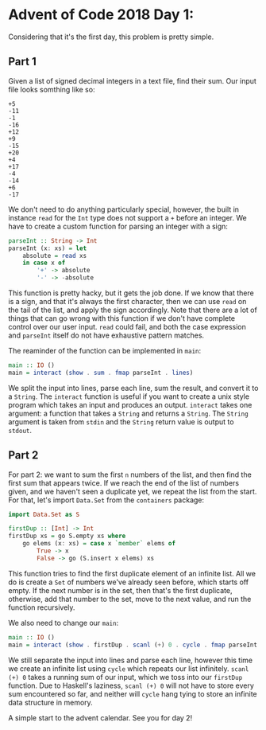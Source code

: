 # Advent of Code 2018 Day 1:

Considering that it's the first day, this problem is pretty simple.

## Part 1

Given a list of signed decimal integers in a text file, find their sum. Our input file looks somthing like so:

```
+5
-11
-1
-16
+12
+9
-15
+20
+4
+17
-4
-14
+6
-17
```

We don't need to do anything particularly special, however, the built in instance `read` for the `Int` type does not support a `+` before an integer. We have to create a custom function for parsing an integer with a sign:

```haskell
parseInt :: String -> Int
parseInt (x: xs) = let
    absolute = read xs
    in case x of
        '+' -> absolute
        '-' -> -absolute
```

This function is pretty hacky, but it gets the job done. If we know that there is a sign, and that it's always the first character, then we can use `read` on the tail of the list, and apply the sign accordingly. Note that there are a lot of things that can go wrong with this function if we don't have complete control over our user input. `read` could fail, and both the case expression and `parseInt` itself do not have exhaustive pattern matches.

The reaminder of the function can be implemented in `main`:

```haskell
main :: IO ()
main = interact (show . sum . fmap parseInt . lines)
```

We split the input into lines, parse each line, sum the result, and convert it to a `String`. The `interact` function is useful if you want to create a unix style program which takes an input and produces an output. `interact` takes one argument: a function that takes a `String` and returns a `String`. The `String` argument is taken from `stdin` and the `String` return value is output to `stdout`.

## Part 2

For part 2: we want to sum the first `n` numbers of the list, and then find the first sum that appears twice. If we reach the end of the list of numbers given, and we haven't seen a duplicate yet, we repeat the list from the start. For that, let's import `Data.Set` from the `containers` package:

```haskell
import Data.Set as S

firstDup :: [Int] -> Int
firstDup xs = go S.empty xs where
    go elems (x: xs) = case x `member` elems of
        True -> x
        False -> go (S.insert x elems) xs
```

This function tries to find the first duplicate element of an infinite list. All we do is create a `Set` of numbers we've already seen before, which starts off empty. If the next number is in the set, then that's the first duplicate, otherwise, add that number to the set, move to the next value, and run the function recursively.

We also need to change our `main`:

```haskell
main :: IO ()
main = interact (show . firstDup . scanl (+) 0 . cycle . fmap parseInt . lines)
```

We still separate the input into lines and parse each line, however this time we create an infinite list using `cycle` which repeats our list infinitely. `scanl (+) 0` takes a running sum of our input, which we toss into our `firstDup` function. Due to Haskell's laziness, `scanl (+) 0` will not have to store every sum encountered so far, and neither will `cycle` hang tying to store an infinite data structure in memory.

A simple start to the advent calendar. See you for day 2!
